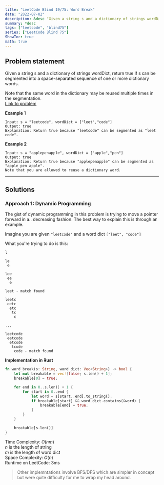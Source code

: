 ```yaml
---
title: "LeetCode Blind 19/75: Word Break"
date: "2022-07-02"
description: &desc "Given a string s and a dictionary of strings wordDict, return true if s can be segmented into a space-separated sequence of one or more dictionary words."
summary: *desc
tags: ["leetcode", "blind75"]
series: ["LeetCode Blind 75"]
ShowToc: true
math: true
---
```


## Problem statement

Given a string s and a dictionary of strings wordDict, return true if s can be segmented into a space-separated sequence of one or more dictionary words.

Note that the same word in the dictionary may be reused multiple times in the segmentation.  
[Link to problem](https://leetcode.com/problems/word-break/)

**Example 1**

```
Input: s = "leetcode", wordDict = ["leet","code"]
Output: true
Explanation: Return true because "leetcode" can be segmented as "leet code".
```

**Example 2**

```
Input: s = "applepenapple", wordDict = ["apple","pen"]
Output: true
Explanation: Return true because "applepenapple" can be segmented as "apple pen apple".
Note that you are allowed to reuse a dictionary word.
```

---

## Solutions

### Approach 1: Dynamic Programming

The gist of dynamic programming in this problem is trying to move a pointer forward
in a.. decreasing fashion. The best way to explain this is through an example.  

Imagine you are given `"leetcode"` and a word dict `["leet", "code"]`  

What you're trying to do is this:

```text
l

le 
 e

lee
 ee
  e

leet - match found

leetc
 eetc
  etc
   tc
    c

...

leetcode
 eetcode
  etcode
   tcode
    code - match found
```

**Implementation in Rust**

```rs
fn word_break(s: String, word_dict: Vec<String>) -> bool {
    let mut breakable = vec![false; s.len() + 1];
    breakable[0] = true;

    for end in 0..s.len() + 1 {
        for start in 0..end {
            let word = s[start..end].to_string();
            if breakable[start] && word_dict.contains(&word) {
                breakable[end] = true;
            }
        }
    }

    breakable[s.len()]
}
```

Time Complexity: $O(nm)$  
$n$ is the length of string  
$m$ is the length of word dict  
Space Complexity: $O(n)$  
Runtime on LeetCode: $3$ms  

> Other implemntations involve BFS/DFS which are simpler in concept but were quite
> difficulty for me to wrap my head around.
